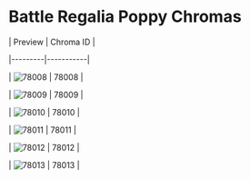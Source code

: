 # Battle Regalia Poppy Chromas


| Preview | Chroma ID |

|---------|-----------|

| ![78008](https://raw.communitydragon.org/latest/plugins/rcp-be-lol-game-data/global/default/v1/champion-chroma-images/78/78008.png) | 78008 |

| ![78009](https://raw.communitydragon.org/latest/plugins/rcp-be-lol-game-data/global/default/v1/champion-chroma-images/78/78009.png) | 78009 |

| ![78010](https://raw.communitydragon.org/latest/plugins/rcp-be-lol-game-data/global/default/v1/champion-chroma-images/78/78010.png) | 78010 |

| ![78011](https://raw.communitydragon.org/latest/plugins/rcp-be-lol-game-data/global/default/v1/champion-chroma-images/78/78011.png) | 78011 |

| ![78012](https://raw.communitydragon.org/latest/plugins/rcp-be-lol-game-data/global/default/v1/champion-chroma-images/78/78012.png) | 78012 |

| ![78013](https://raw.communitydragon.org/latest/plugins/rcp-be-lol-game-data/global/default/v1/champion-chroma-images/78/78013.png) | 78013 |